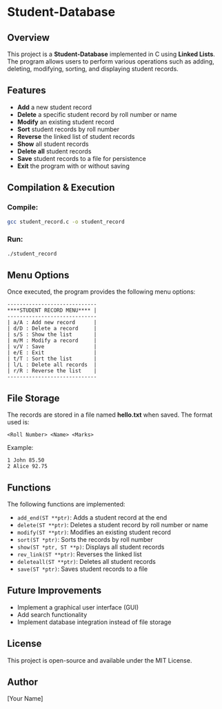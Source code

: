 # Student-Database

## Overview
This project is a **Student-Database** implemented in C using **Linked Lists**. The program allows users to perform various operations such as adding, deleting, modifying, sorting, and displaying student records.

## Features
- **Add** a new student record
- **Delete** a specific student record by roll number or name
- **Modify** an existing student record
- **Sort** student records by roll number
- **Reverse** the linked list of student records
- **Show** all student records
- **Delete all** student records
- **Save** student records to a file for persistence
- **Exit** the program with or without saving

## Compilation & Execution
### Compile:
```bash
gcc student_record.c -o student_record
```

### Run:
```bash
./student_record
```

## Menu Options
Once executed, the program provides the following menu options:
```
-----------------------------
****STUDENT RECORD MENU**** |
-----------------------------
| a/A : Add new record      |
| d/D : Delete a record     |
| s/S : Show the list       |
| m/M : Modify a record     |
| v/V : Save                |
| e/E : Exit                |
| t/T : Sort the list       |
| l/L : Delete all records  |
| r/R : Reverse the list    |
-----------------------------
```

## File Storage
The records are stored in a file named **hello.txt** when saved. The format used is:
```
<Roll Number> <Name> <Marks>
```
Example:
```
1 John 85.50
2 Alice 92.75
```

## Functions
The following functions are implemented:
- `add_end(ST **ptr)`: Adds a student record at the end
- `delete(ST **ptr)`: Deletes a student record by roll number or name
- `modify(ST **ptr)`: Modifies an existing student record
- `sort(ST *ptr)`: Sorts the records by roll number
- `show(ST *ptr, ST **p)`: Displays all student records
- `rev_link(ST **ptr)`: Reverses the linked list
- `deleteall(ST **ptr)`: Deletes all student records
- `save(ST *ptr)`: Saves student records to a file

## Future Improvements
- Implement a graphical user interface (GUI)
- Add search functionality
- Implement database integration instead of file storage

## License
This project is open-source and available under the MIT License.

## Author
[Your Name]

